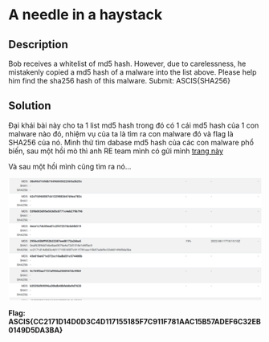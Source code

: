 # A needle in a haystack

## Description

Bob receives a whitelist of md5 hash. However, due to carelessness, he mistakenly copied a md5 hash of a malware into the list above. Please help him find the sha256 hash of this malware. Submit: ASCIS{SHA256}

## Solution

Đại khái bài này cho ta 1 list md5 hash trong đó có 1 cái md5 hash của 1 con malware nào đó, nhiệm vụ của ta là tìm ra con malware đó và flag là SHA256 của nó. Mình thử tìm dabase md5 hash của các con malware phổ biến, sau một hồi mò thì anh RE team mình có gửi mình [trang này](https://hash.cymru.com/)

Và sau một hồi mình cũng tìm ra nó...

![](./mal.png)

**Flag: ASCIS{CC2171D14D0D3C4D117155185F7C911F781AAC15B57ADEF6C32EB0149D5DA3BA}**

